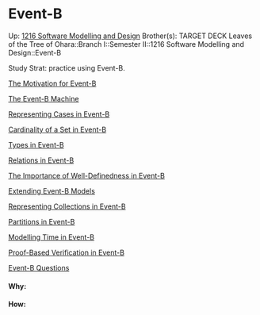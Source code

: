 # Event-B

Up: [1216 Software Modelling and Design](1216_software_modelling_and_design)
Brother(s):
TARGET DECK
Leaves of the Tree of Ohara::Branch I::Semester II::1216 Software Modelling and Design::Event-B

Study Strat: practice using Event-B.

[The Motivation for Event-B](the_motivation_for_event-b)

[The Event-B Machine](the_event-b_machine)

[Representing Cases in Event-B](representing_cases_in_event-b)

[Cardinality of a Set in Event-B](cardinality_of_a_set_in_event-b)

[Types in Event-B](types_in_event-b)

[Relations in Event-B](relations_in_event-b)

[The Importance of Well-Definedness in Event-B](the_importance_of_well-definedness_in_event-b)

[Extending Event-B Models](extending_event-b_models)

[Representing Collections in Event-B](representing_collections_in_event-b)

[Partitions in Event-B](partitions_in_event-b)

[Modelling Time in Event-B](modelling_time_in_event-b)

[Proof-Based Verification in Event-B](proof-based_verification_in_event-b)

[Event-B Questions](event-b_questions)


























#### Why:
#### How:









